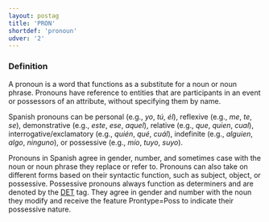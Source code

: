 ```yaml
---
layout: postag
title: 'PRON'
shortdef: 'pronoun'
udver: '2'
---
```


### Definition

A pronoun is a word that functions as a substitute for a noun or noun phrase. Pronouns have reference to entities that are participants in an event or possessors of an attribute, without specifying them by name.

Spanish pronouns can be personal (e.g., _yo_, _tú_, _él_), reflexive (e.g., _me_, _te_, _se_), demonstrative (e.g., _este_, _ese_, _aquel_), relative (e.g., _que_, _quien_, _cual_), interrogative/exclamatory (e.g., _quién_, _qué_, _cuál_), indefinite (e.g., _alguien_, _algo_, _ninguno_), or possessive (e.g., _mío_, _tuyo_, _suyo_).

Pronouns in Spanish agree in gender, number, and sometimes case with the noun or noun phrase they replace or refer to. Pronouns can also take on different forms based on their syntactic function, such as subject, object, or possessive. Possessive pronouns always function as determiners and are denoted by the [DET]() tag. They agree in gender and number with the noun they modify and receive the feature Prontype=Poss to indicate their possessive nature.

